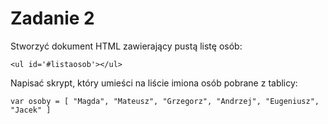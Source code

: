 # Zadanie 2

Stworzyć dokument HTML zawierający pustą listę osób:

```
<ul id='#listaosob'></ul>
```

Napisać skrypt, który umieści na liście imiona osób pobrane z tablicy:

```
var osoby = [ "Magda", "Mateusz", "Grzegorz", "Andrzej", "Eugeniusz", "Jacek" ]
```
